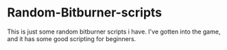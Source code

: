 # Random-Bitburner-scripts
This is just some random bitburner scripts i have. I've gotten into the game, and it has some good scripting for beginners.
